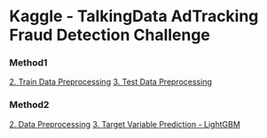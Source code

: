 # Kaggle - TalkingData AdTracking Fraud Detection Challenge

### Method1
[2. Train Data Preprocessing](AdTracking_method1_02_Train_Data_Preprocessing.py)
[3. Test Data Preprocessing](AdTracking_method1_03_Test_Data_Preprocessing.py)

### Method2
[2. Data Preprocessing](AdTracking_method2_02_Data_Preprocessing.py)
[3. Target Variable Prediction - LightGBM](AdTracking_method1_03_Target_Variable_Prediction_lightgbm.py)
